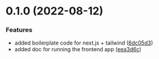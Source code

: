 # 0.1.0 (2022-08-12)


### Features

* added boilerplate code for next.js + tailwind ([6dc05d3](https://github.com/ykdojo/defaang/commit/6dc05d3033f09ed9c59f53dde9263b4874cafbe7))
* added doc for running the frontend app ([eea3d6c](https://github.com/ykdojo/defaang/commit/eea3d6cd4590c118d0ce36aeb5f4887999bb0a45))



